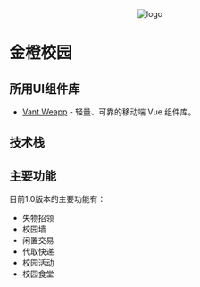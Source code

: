 <div>
    <div align='center'>
        <img src="../static/images/logo.png" alt="logo">
    </div>
</div>

# 金橙校园

## 所用UI组件库
- [Vant Weapp](https://vant-contrib.gitee.io/vant/v2/#/zh-CN) - 轻量、可靠的移动端 Vue 组件库。

## 技术栈


## 主要功能
 目前1.0版本的主要功能有：
 - 失物招领
 - 校园墙
 - 闲置交易
 - 代取快递
 - 校园活动
 - 校园食堂